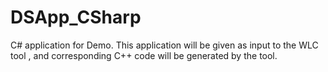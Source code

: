 # DSApp_CSharp
C# application for Demo. This application will be given as input to the WLC tool , and corresponding C++ code will be generated by the tool.

